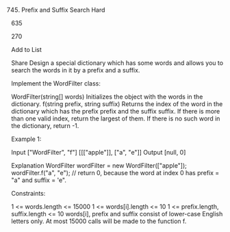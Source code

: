 745. Prefix and Suffix Search
Hard

635

270

Add to List

Share
Design a special dictionary which has some words and allows you to search the words in it by a prefix and a suffix.

Implement the WordFilter class:

WordFilter(string[] words) Initializes the object with the words in the dictionary.
f(string prefix, string suffix) Returns the index of the word in the dictionary which has the prefix prefix and the suffix suffix. If there is more than one valid index, return the largest of them. If there is no such word in the dictionary, return -1.


Example 1:

Input
["WordFilter", "f"]
[[["apple"]], ["a", "e"]]
Output
[null, 0]

Explanation
WordFilter wordFilter = new WordFilter(["apple"]);
wordFilter.f("a", "e"); // return 0, because the word at index 0 has prefix = "a" and suffix = 'e".


Constraints:

1 <= words.length <= 15000
1 <= words[i].length <= 10
1 <= prefix.length, suffix.length <= 10
words[i], prefix and suffix consist of lower-case English letters only.
At most 15000 calls will be made to the function f.
